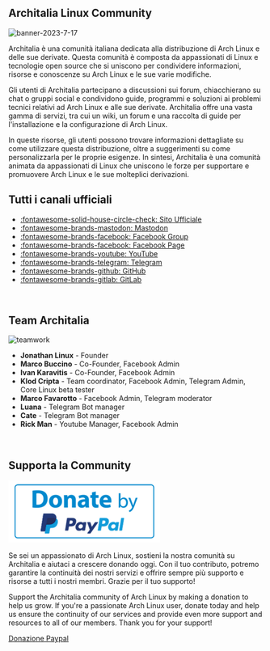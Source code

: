 
## Architalia Linux Community


![banner-2023-7-17](https://github.com/ArchItalia/site/assets/117321045/0a3b786b-33f7-4c73-ad1b-be61dfcc37ea)


Architalia è una comunità italiana dedicata alla distribuzione di Arch Linux e delle sue derivate. Questa comunità è composta da appassionati di Linux e tecnologie open source che si uniscono per condividere informazioni, risorse e conoscenze su Arch Linux e le sue varie modifiche. 

Gli utenti di Architalia partecipano a discussioni sui forum, chiacchierano su chat o gruppi social e condividono guide, programmi e soluzioni ai problemi tecnici relativi ad Arch Linux e alle sue derivate. Architalia offre una vasta gamma di servizi, tra cui un wiki, un forum e una raccolta di guide per l'installazione e la configurazione di Arch Linux. 

In queste risorse, gli utenti possono trovare informazioni dettagliate su come utilizzare questa distribuzione, oltre a suggerimenti su come personalizzarla per le proprie esigenze. In sintesi, Architalia è una comunità animata da appassionati di Linux che uniscono le forze per supportare e promuovere Arch Linux e le sue molteplici derivazioni.

## Tutti i canali ufficiali 

- [:fontawesome-solid-house-circle-check: Sito Ufficiale](https://architalia.github.io/site/)
- <a rel="me" href="https://mastodon.uno/@architalia">:fontawesome-brands-mastodon: Mastodon</a>
- [:fontawesome-brands-facebook: Facebook Group](https://www.facebook.com/groups/architalia)
- [:fontawesome-brands-facebook: Facebook Page](https://www.facebook.com/architalialinux) 
- [:fontawesome-brands-youtube: YouTube](https://www.youtube.com/@ArchItalia)
- [:fontawesome-brands-telegram: Telegram](https://t.me/architalialinux)
- [:fontawesome-brands-github: GitHub](https://github.com/ArchItalia)
- [:fontawesome-brands-gitlab: GitLab](https://gitlab.com/architalialinux/ai-repo)
  
<br>

## Team Architalia 

![teamwork](https://github.com/ArchItalia/site/assets/117321045/26acc862-534d-4b67-8c9d-8b04d2bae806)

* **Jonathan Linux** - Founder
* **Marco Buccino** - Co-Founder, Facebook Admin
* **Ivan Karavitis** - Co-Founder, Facebook Admin
* **Klod Cripta** - Team coordinator, Facebook Admin, Telegram Admin, Core Linux beta tester
* **Marco Favarotto** - Facebook Admin, Telegram moderator
* **Luana** - Telegram Bot manager
* **Cate** - Telegram Bot manager
* **Rick Man** - Youtube Manager, Facebook Admin


<br>

## Supporta la Community

[![paypal-donation-button](images/pp.png)](https://www.paypal.com/donate/?hosted_button_id=3C4YAF9NXMEWL) 


Se sei un appassionato di Arch Linux, sostieni la nostra comunità su Architalia e aiutaci a crescere donando oggi. Con il tuo contributo, potremo garantire la continuità dei nostri servizi e offrire sempre più supporto e risorse a tutti i nostri membri. Grazie per il tuo supporto!

Support the Architalia community of Arch Linux by making a donation to help us grow. If you're a passionate Arch Linux user, donate today and help us ensure the continuity of our services and provide even more support and resources to all of our members. Thank you for your support!

[Donazione Paypal](https://www.paypal.com/donate/?hosted_button_id=3C4YAF9NXMEWL)

<br><br>


